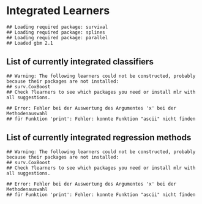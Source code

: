 Integrated Learners
===================


```
## Loading required package: survival
## Loading required package: splines
## Loading required package: parallel
## Loaded gbm 2.1
```


List of currently integrated classifiers
----------------------------------------


```
## Warning: The following learners could not be constructed, probably because their packages are not installed:
## surv.CoxBoost
## Check ?learners to see which packages you need or install mlr with all suggestions.
```

```
## Error: Fehler bei der Auswertung des Argumentes 'x' bei der Methodenauswahl
## für Funktion 'print': Fehler: konnte Funktion "ascii" nicht finden
```


List of currently integrated regression methods
-----------------------------------------------


```
## Warning: The following learners could not be constructed, probably because their packages are not installed:
## surv.CoxBoost
## Check ?learners to see which packages you need or install mlr with all suggestions.
```

```
## Error: Fehler bei der Auswertung des Argumentes 'x' bei der Methodenauswahl
## für Funktion 'print': Fehler: konnte Funktion "ascii" nicht finden
```

